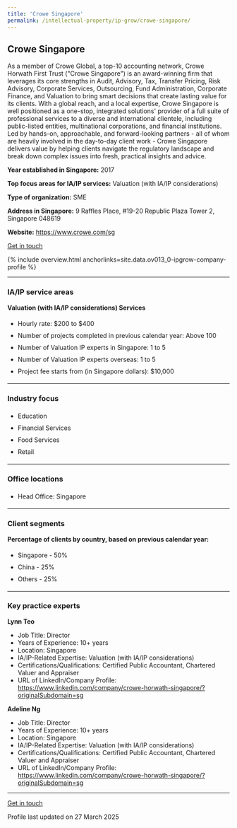 ```yaml
---
title: 'Crowe Singapore'
permalink: /intellectual-property/ip-grow/crowe-singapore/
---
```


## Crowe Singapore

As a member of Crowe Global, a top-10 accounting network, Crowe Horwath First Trust ("Crowe Singapore") is an award-winning firm that leverages its core strengths in Audit, Advisory, Tax, Transfer Pricing, Risk Advisory, Corporate Services, Outsourcing, Fund Administration, Corporate Finance, and Valuation to bring smart decisions that create lasting value for its clients. With a global reach, and a local expertise, Crowe Singapore is well positioned as a one-stop, integrated solutions' provider of a full suite of professional services to a diverse and international clientele, including public-listed entities, multinational corporations, and financial institutions. Led by hands-on, approachable, and forward-looking partners - all of whom are heavily involved in the day-to-day client work - Crowe Singapore delivers value by helping clients navigate the regulatory landscape and break down complex issues into fresh, practical insights and advice.

<b>Year established in Singapore:</b> 2017

<b>Top focus areas for IA/IP services:</b> Valuation (with IA/IP considerations)

<b>Type of organization:</b> SME

<b>Address in Singapore:</b> 9 Raffles Place, #19-20 Republic Plaza Tower 2, Singapore 048619

<b>Website:</b> <a href='https://www.crowe.com/sg'>https://www.crowe.com/sg</a>

<a class='btn' href='https://form.gov.sg/67d000c236a1afd875ac7c3c' target='_blank' rel='noopener'>Get in touch</a>

{% include overview.html anchorlinks=site.data.ov013_0-ipgrow-company-profile %}

---
<a name='ip-related-service-areas'></a>
### IA/IP service areas

**Valuation (with IA/IP considerations) Services**

<ul>
<li style='line-height: 27px; margin: 0px 0px !important'>Hourly rate:  $200 to $400</li>
<li style='line-height: 27px; margin: 0px 0px !important'>Number of projects completed in previous calendar year: Above 100</li>
<li style='line-height: 27px; margin: 0px 0px !important'>Number of Valuation IP experts in Singapore: 1 to 5</li>
<li style='line-height: 27px; margin: 0px 0px !important'>Number of Valuation IP experts overseas: 1 to 5</li>
<li style='line-height: 27px; margin: 0px 0px !important'>Project fee starts from (in Singapore dollars):  $10,000</li>
</ul>

---
<a name='industry-focus'></a>
### Industry focus

<ul><li style='line-height: 27px; margin: 0px 0px !important'> Education</li><li style='line-height: 27px; margin: 0px 0px !important'>Financial Services</li><li style='line-height: 27px; margin: 0px 0px !important'>Food Services</li><li style='line-height: 27px; margin: 0px 0px !important'>Retail</li></ul>

---
<a name='office-locations'></a>
### Office locations

<ul><li style='line-height: 27px; margin: 0px 0px !important'> Head Office: Singapore</li></ul>

---
<a name='client-segments'></a>
### Client segments

**Percentage of clients by country, based on previous calendar year:**

<ul><li style='line-height: 27px; margin: 0px 0px !important'> Singapore - 50%</li><li style='line-height: 27px; margin: 0px 0px !important'>China - 25%</li><li style='line-height: 27px; margin: 0px 0px !important'>Others - 25%</li></ul>

---
<a name='key-practice-experts'></a>
### Key practice experts

**Lynn Teo**

- Job Title: Director
- Years of Experience: 10+ years
- Location: Singapore
- IA/IP-Related Expertise: Valuation (with IA/IP considerations)
- Certifications/Qualifications: Certified Public Accountant, Chartered Valuer and Appraiser  
- URL of LinkedIn/Company Profile: <a href="https://www.linkedin.com/company/crowe-horwath-singapore/?originalSubdomain=sg" target="_blank" rel="noopener">https://www.linkedin.com/company/crowe-horwath-singapore/?originalSubdomain=sg</a>

**Adeline Ng**

- Job Title: Director
- Years of Experience: 10+ years
- Location: Singapore
- IA/IP-Related Expertise: Valuation (with IA/IP considerations)
- Certifications/Qualifications: Certified Public Accountant, Chartered Valuer and Appraiser
- URL of LinkedIn/Company Profile: <a href="https://www.linkedin.com/company/crowe-horwath-singapore/?originalSubdomain=sg" target="_blank" rel="noopener">https://www.linkedin.com/company/crowe-horwath-singapore/?originalSubdomain=sg</a>


---
<p>
<a class='btn' href='https://form.gov.sg/67d000c236a1afd875ac7c3c' target='_blank' rel='noopener'>Get in touch</a>
</p>
Profile last updated on 27 March 2025
